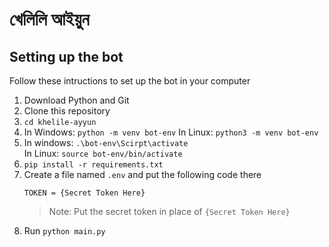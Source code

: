 # খেলিলি আইয়ুন

## Setting up the bot
Follow these intructions to set up the bot in your computer
1. Download Python and Git
2. Clone this repository
3. `cd khelile-ayyun`
4. In Windows: `python -m venv bot-env`
   In Linux: `python3 -m venv bot-env`
5. In windows: `.\bot-env\Scirpt\activate`\
   In Linux: `source bot-env/bin/activate`
6. `pip install -r requirements.txt`
7. Create a file named `.env` and put the following code there
   ```
   TOKEN = {Secret Token Here}
   ```
   > Note: Put the secret token in place of `{Secret Token Here}`
8. Run `python main.py`